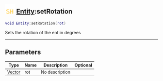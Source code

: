 ## <img src="../../.gitbook/assets/shared.png" width="32" height="32" /> [Entity](../entity/README.md):setRotation

```lua
void Entity:setRotation(rot)
```

Sets the rotation of the ent in degrees

-----------------
## Parameters

| Type   | Name | Description | Optional |
| ------ | ---- | ----------- | -------: |
| [Vector](../vector/README.md) | rot | No description |  |
